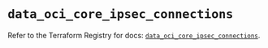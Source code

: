 # `data_oci_core_ipsec_connections`

Refer to the Terraform Registry for docs: [`data_oci_core_ipsec_connections`](https://registry.terraform.io/providers/oracle/oci/7.19.0/docs/data-sources/core_ipsec_connections).
